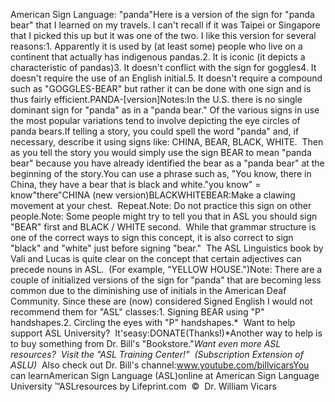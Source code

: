 American Sign Language: 
		"panda"Here is a version of the sign for "panda bear" that I learned on my travels. 
I can't recall if it was Taipei or Singapore that I picked this up but it was 
one of the two. I like this version for several reasons:1. Apparently it is used by (at least some) people who live on a continent that 
actually has indigenous pandas.2. It is iconic (it depicts a characteristic of pandas)3. It doesn't conflict with the sign for goggles4. It doesn't require the use of an English initial.5. It doesn't require a compound such as "GOGGLES-BEAR" but rather it can be 
done with one sign and is thus fairly efficient.PANDA-[version]Notes:In the U.S. there is no single dominant sign for "panda" as in a "panda bear." 
Of the various signs in use the most popular variations tend to involve 
depicting the eye circles of panda bears.If telling a story, you could spell the word "panda" and, if necessary, describe 
it using signs like: CHINA, BEAR, BLACK, WHITE.  Then as you tell the story 
you would simply use the sign BEAR to mean "panda bear" because you have already 
identified the bear as a "panda bear" at the beginning of the story.You can use a phrase such as, 
"You know, there in China, they have a bear that is black and white."you know" = know"there"CHINA (new version)BLACKWHITEBEAR:Make a clawing movement at your chest.  Repeat.Note: Do not practice this sign on other people.Note: Some people might try to tell 
you that in ASL you should sign "BEAR" first and BLACK / WHITE second.  
While that grammar structure is one of the correct ways to sign this concept, it 
is also correct to sign "black" and "white" just before signing "bear."  
The ASL Linguistics book by Vali and Lucas is quite clear on the concept that 
certain adjectives can precede nouns in ASL.  (For example, "YELLOW 
HOUSE.")Note: There are a couple of initialized versions of the sign for "panda" that 
are becoming less common due to the diminishing use of initials in the American 
Deaf Community. Since these are (now) considered Signed English I would not 
recommend them for "ASL" classes:1. Signing BEAR using "P" handshapes.2. Circling the eyes with "P" handshapes.* 
Want to help support ASL University?  It'seasy:DONATE(Thanks!)*Another way to help is to buy something from Dr. Bill's "Bookstore."*Want even more ASL resources?  Visit the "ASL Training Center!"  (Subscription 
Extension of ASLU)*  Also check out Dr. Bill's channel:www.youtube.com/billvicarsYou can learnAmerican Sign Language (ASL)online at American Sign Language University ™ASLresources by Lifeprint.com  ©  Dr. William Vicars